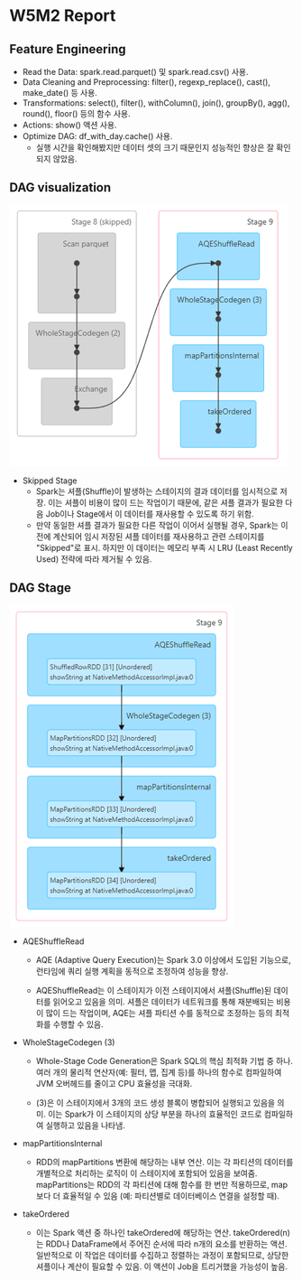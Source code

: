 # W5M2 Report

## Feature Engineering

- Read the Data: spark.read.parquet() 및 spark.read.csv() 사용.
- Data Cleaning and Preprocessing: filter(), regexp_replace(), cast(), make_date() 등 사용.
- Transformations: select(), filter(), withColumn(), join(), groupBy(), agg(), round(), floor() 등의 함수 사용.
- Actions: show() 액션 사용.
- Optimize DAG: df_with_day.cache() 사용.
  - 실행 시간을 확인해봤지만 데이터 셋의 크기 때문인지 성능적인 향상은 잘 확인되지 않았음.

## DAG visualization

![DAG visualization](./dag.png)

- Skipped Stage
  - Spark는 셔플(Shuffle)이 발생하는 스테이지의 결과 데이터를 임시적으로 저장. 이는 셔플이 비용이 많이 드는 작업이기 때문에, 같은 셔플 결과가 필요한 다음 Job이나 Stage에서 이 데이터를 재사용할 수 있도록 하기 위함.
  - 만약 동일한 셔플 결과가 필요한 다른 작업이 이어서 실행될 경우, Spark는 이전에 계산되어 임시 저장된 셔플 데이터를 재사용하고 관련 스테이지를 "Skipped"로 표시. 하지만 이 데이터는 메모리 부족 시 LRU (Least Recently Used) 전략에 따라 제거될 수 있음.

## DAG Stage

![DAG stage](./dag2.png)

- AQEShuffleRead
  - AQE (Adaptive Query Execution)는 Spark 3.0 이상에서 도입된 기능으로, 런타임에 쿼리 실행 계획을 동적으로 조정하여 성능을 향상.

  - AQEShuffleRead는 이 스테이지가 이전 스테이지에서 셔플(Shuffle)된 데이터를 읽어오고 있음을 의미. 셔플은 데이터가 네트워크를 통해 재분배되는 비용이 많이 드는 작업이며, AQE는 셔플 파티션 수를 동적으로 조정하는 등의 최적화를 수행할 수 있음.

- WholeStageCodegen (3)

  - Whole-Stage Code Generation은 Spark SQL의 핵심 최적화 기법 중 하나. 여러 개의 물리적 연산자(예: 필터, 맵, 집계 등)를 하나의 함수로 컴파일하여 JVM 오버헤드를 줄이고 CPU 효율성을 극대화.

  - (3)은 이 스테이지에서 3개의 코드 생성 블록이 병합되어 실행되고 있음을 의미. 이는 Spark가 이 스테이지의 상당 부분을 하나의 효율적인 코드로 컴파일하여 실행하고 있음을 나타냄.

- mapPartitionsInternal

  - RDD의 mapPartitions 변환에 해당하는 내부 연산. 이는 각 파티션의 데이터를 개별적으로 처리하는 로직이 이 스테이지에 포함되어 있음을 보여줌. mapPartitions는 RDD의 각 파티션에 대해 함수를 한 번만 적용하므로, map보다 더 효율적일 수 있음 (예: 파티션별로 데이터베이스 연결을 설정할 때).

- takeOrdered

  - 이는 Spark 액션 중 하나인 takeOrdered에 해당하는 연산. takeOrdered(n)는 RDD나 DataFrame에서 주어진 순서에 따라 n개의 요소를 반환하는 액션. 일반적으로 이 작업은 데이터를 수집하고 정렬하는 과정이 포함되므로, 상당한 셔플이나 계산이 필요할 수 있음. 이 액션이 Job을 트리거했을 가능성이 높음.